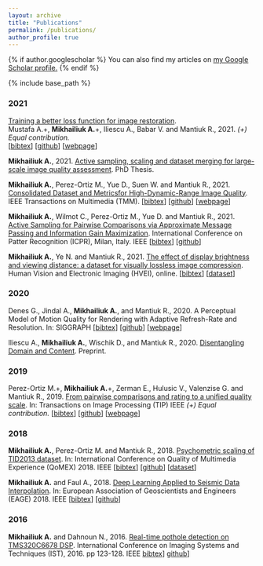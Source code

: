 ```yaml
---
layout: archive
title: "Publications"
permalink: /publications/
author_profile: true
---
```


{% if author.googlescholar %}
  You can also find my articles on <u><a href="{{author.googlescholar}}">my Google Scholar profile</a>.</u>
{% endif %}

{% include base_path %}



### 2021
[Training a better loss function for image restoration](https://www.cl.cam.ac.uk/research/rainbow/projects/mdf/Paper.pdf). \
Mustafa A.+, **Mikhailiuk A.**+, Iliescu A., Babar V. and Mantiuk R., 2021.  *(+) Equal contribution.* \
\[[bibtex](../bib/bibmdf.html)\] \[[github](https://github.com/gfxdisp/mdf)\]  \[[webpage](https://www.cl.cam.ac.uk/research/rainbow/projects/mdf/)\] 


**Mikhailiuk A.**, 2021. [Active sampling, scaling and dataset merging for large-scale image quality assessment](https://www.repository.cam.ac.uk/handle/1810/316810). PhD Thesis.


**Mikhailiuk A.**, Perez-Ortiz M., Yue D., Suen W. and Mantiuk R., 2021. [Consolidated Dataset and Metricsfor High-Dynamic-Range Image Quality](https://arxiv.org/abs/2012.10758). IEEE Transactions on Multimedia (TMM).
\[[bibtex](../bib/bibupiq.html)\] \[[github](https://github.com/gfxdisp/upiq)\] \[[webpage](https://www.cl.cam.ac.uk/research/rainbow/projects/upiq/)\]


**Mikhailiuk A.**, Wilmot C., Perez-Ortiz M., Yue D. and Mantiuk R., 2021. [Active Sampling for Pairwise Comparisons via Approximate Message Passing and Information Gain Maximization](https://arxiv.org/pdf/2004.05691.pdf). International Conference on Patter Recognition (ICPR), Milan, Italy. IEEE
\[[bibtex](../bib/bibasap.html)\] \[[github](https://github.com/gfxdisp/asap)\]


**Mikhailiuk A.**, Ye N. and Mantiuk R., 2021. [The effect of display brightness and viewing distance: a dataset for visually lossless image compression](https://www.cl.cam.ac.uk/~rkm38/pdfs/mikhailiuk2021view_cond_dataset.pdf).  Human Vision and Electronic Imaging (HVEI), online.
\[[bibtex](../bib/bibhvei.html)\]  \[[dataset](https://www.repository.cam.ac.uk/handle/1810/313480)\]

### 2020
Denes G., Jindal A., **Mikhailiuk A.**,  and Mantiuk R., 2020. A Perceptual Model of Motion Quality for Rendering with Adaptive Refresh-Rate and Resolution. In: SIGGRAPH 
\[[bibtex](../bib/bibperceptmodel.html)\]  \[[github](https://github.com/gfxdisp/motion_quality_20)\] \[[webpage](https://www.cl.cam.ac.uk/research/rainbow/projects/motion_quality_model/)\]


Iliescu A., **Mikhailiuk A.**, Wischik D., and Mantiuk R., 2020. [Disentangling Domain and Content](https://www.cl.cam.ac.uk/~dai24/disentangling_domain_content.pdf). Preprint.

### 2019
    
Perez-Ortiz M.+, **Mikhailiuk A.**+, Zerman E., Hulusic V., Valenzise G. and Mantiuk R., 2019. [From pairwise comparisons and rating to a unified quality scale](https://www.cl.cam.ac.uk/research/rainbow/projects/unified_quality_scale/perezortiz2019unified_quality_scale.pdf). In: Transactions on Image Processing (TIP) IEEE *(+) Equal contribution.*
\[[bibtex](../bib/bibmixing.html)\] \[[github](https://github.com/gfxdisp/pwcmp_rating_unified)\] \[[webpage](https://www.cl.cam.ac.uk/research/rainbow/projects/unified_quality_scale/)\]


### 2018
**Mikhailiuk A.**, Perez-Ortiz M. and Mantiuk R., 2018. [Psychometric scaling of TID2013 dataset](http://www.cl.cam.ac.uk/~rkm38/pdfs/mikhailiuk2018tid_psych_scaling.pdf). In: International Conference on Quality of Multimedia Experience (QoMEX) 2018. IEEE
\[[bibtex](../bib/bibtidscaling.html)\] \[[github](https://github.com/mantiuk/pwcmp)\] \[[dataset](https://www.repository.cam.ac.uk/handle/1810/276239)\]   

**Mikhailiuk A.** and Faul A., 2018. [Deep Learning Applied to Seismic Data Interpolation](http://earthdoc.eage.org/publication/publicationdetails/?publication=92298). In: European Association of Geoscientists and Engineers (EAGE) 2018. IEEE
\[[bibtex](../bib/bibdeepseismic.html)\] \[[github](https://github.com/mikhailiuk/Deep-Learning-Applied-To-Seismic-Data)\]


### 2016

**Mikhailiuk A.** and Dahnoun N., 2016. [Real-time pothole detection on TMS320C6678 DSP](http://ieeexplore.ieee.org/document/7738209/). International Conference on Imaging Systems and Techniques (IST), 2016. pp 123-128. IEEE
[bibtex](../bib/bibpothole.html)\] [github](https://github.com/mikhailiuk/Pothole_Detection)\]
